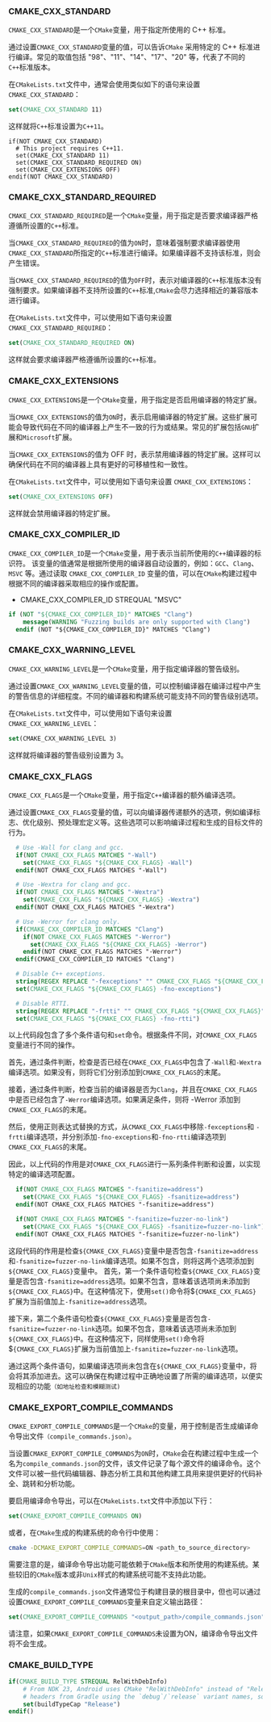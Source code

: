### CMAKE_CXX_STANDARD
`CMAKE_CXX_STANDARD`是一个`CMake`变量，用于指定所使用的 C++ 标准。

通过设置`CMAKE_CXX_STANDARD`变量的值，可以告诉`CMake` 采用特定的 C++ 标准进行编译。常见的取值包括 "98"、"11"、"14"、"17"、"20" 等，代表了不同的`C++`标准版本。

在`CMakeLists.txt`文件中，通常会使用类似如下的语句来设置`CMAKE_CXX_STANDARD`：

```cmake
set(CMAKE_CXX_STANDARD 11)
```
这样就将`C++`标准设置为`C++11`。

```
if(NOT CMAKE_CXX_STANDARD)
  # This project requires C++11.
  set(CMAKE_CXX_STANDARD 11)
  set(CMAKE_CXX_STANDARD_REQUIRED ON)
  set(CMAKE_CXX_EXTENSIONS OFF)
endif(NOT CMAKE_CXX_STANDARD)
```

### CMAKE_CXX_STANDARD_REQUIRED
`CMAKE_CXX_STANDARD_REQUIRED`是一个`CMake`变量，用于指定是否要求编译器严格遵循所设置的`C++`标准。

当`CMAKE_CXX_STANDARD_REQUIRED`的值为`ON`时，意味着强制要求编译器使用`CMAKE_CXX_STANDARD`所指定的`C++`标准进行编译。如果编译器不支持该标准，则会产生错误。

当`CMAKE_CXX_STANDARD_REQUIRED`的值为`OFF`时，表示对编译器的`C++`标准版本没有强制要求。如果编译器不支持所设置的`C++`标准,`CMake`会尽力选择相近的兼容版本进行编译。

在`CMakeLists.txt`文件中，可以使用如下语句来设置 `CMAKE_CXX_STANDARD_REQUIRED`：

```cmake
set(CMAKE_CXX_STANDARD_REQUIRED ON)
```
这样就会要求编译器严格遵循所设置的`C++`标准。

### CMAKE_CXX_EXTENSIONS
`CMAKE_CXX_EXTENSIONS`是一个`CMake`变量，用于指定是否启用编译器的特定扩展。

当`CMAKE_CXX_EXTENSIONS`的值为`ON`时，表示启用编译器的特定扩展。这些扩展可能会导致代码在不同的编译器上产生不一致的行为或结果。常见的扩展包括`GNU`扩展和`Microsoft`扩展。

当`CMAKE_CXX_EXTENSIONS`的值为 OFF 时，表示禁用编译器的特定扩展。这样可以确保代码在不同的编译器上具有更好的可移植性和一致性。

在`CMakeLists.txt`文件中，可以使用如下语句来设置 `CMAKE_CXX_EXTENSIONS`：

```cmake
set(CMAKE_CXX_EXTENSIONS OFF)
```
这样就会禁用编译器的特定扩展。

### CMAKE_CXX_COMPILER_ID
`CMAKE_CXX_COMPILER_ID`是一个`CMake`变量，用于表示当前所使用的`C++`编译器的标识符。
该变量的值通常是根据所使用的编译器自动设置的，例如：`GCC`、`Clang`、`MSVC` 等。通过读取 `CMAKE_CXX_COMPILER_ID` 变量的值，可以在`CMake`构建过程中根据不同的编译器采取相应的操作或配置。

+ CMAKE_CXX_COMPILER_ID STREQUAL "MSVC"


```cmake
if (NOT "${CMAKE_CXX_COMPILER_ID}" MATCHES "Clang")
    message(WARNING "Fuzzing builds are only supported with Clang")
  endif (NOT "${CMAKE_CXX_COMPILER_ID}" MATCHES "Clang")
```

### CMAKE_CXX_WARNING_LEVEL
`CMAKE_CXX_WARNING_LEVEL`是一个`CMake`变量，用于指定编译器的警告级别。

通过设置`CMAKE_CXX_WARNING_LEVEL`变量的值，可以控制编译器在编译过程中产生的警告信息的详细程度。不同的编译器和构建系统可能支持不同的警告级别选项。

在`CMakeLists.txt`文件中，可以使用如下语句来设置 `CMAKE_CXX_WARNING_LEVEL`：

```cmake
set(CMAKE_CXX_WARNING_LEVEL 3)
```
这样就将编译器的警告级别设置为 3。

### CMAKE_CXX_FLAGS
`CMAKE_CXX_FLAGS`是一个`CMake`变量，用于指定`C++`编译器的额外编译选项。

通过设置`CMAKE_CXX_FLAGS`变量的值，可以向编译器传递额外的选项，例如编译标志、优化级别、预处理宏定义等。这些选项可以影响编译过程和生成的目标文件的行为。
```cmake
  # Use -Wall for clang and gcc.
  if(NOT CMAKE_CXX_FLAGS MATCHES "-Wall")
    set(CMAKE_CXX_FLAGS "${CMAKE_CXX_FLAGS} -Wall")
  endif(NOT CMAKE_CXX_FLAGS MATCHES "-Wall")

  # Use -Wextra for clang and gcc.
  if(NOT CMAKE_CXX_FLAGS MATCHES "-Wextra")
    set(CMAKE_CXX_FLAGS "${CMAKE_CXX_FLAGS} -Wextra")
  endif(NOT CMAKE_CXX_FLAGS MATCHES "-Wextra")

  # Use -Werror for clang only.
  if(CMAKE_CXX_COMPILER_ID MATCHES "Clang")
    if(NOT CMAKE_CXX_FLAGS MATCHES "-Werror")
      set(CMAKE_CXX_FLAGS "${CMAKE_CXX_FLAGS} -Werror")
    endif(NOT CMAKE_CXX_FLAGS MATCHES "-Werror")
  endif(CMAKE_CXX_COMPILER_ID MATCHES "Clang")

  # Disable C++ exceptions.
  string(REGEX REPLACE "-fexceptions" "" CMAKE_CXX_FLAGS "${CMAKE_CXX_FLAGS}")
  set(CMAKE_CXX_FLAGS "${CMAKE_CXX_FLAGS} -fno-exceptions")

  # Disable RTTI.
  string(REGEX REPLACE "-frtti" "" CMAKE_CXX_FLAGS "${CMAKE_CXX_FLAGS}")
  set(CMAKE_CXX_FLAGS "${CMAKE_CXX_FLAGS} -fno-rtti")
```
以上代码段包含了多个条件语句和`set`命令。根据条件不同，对`CMAKE_CXX_FLAGS`变量进行不同的操作。

首先，通过条件判断，检查是否已经在`CMAKE_CXX_FLAGS`中包含了`-Wall`和`-Wextra`编译选项。如果没有，则将它们分别添加到`CMAKE_CXX_FLAGS`的末尾。

接着，通过条件判断，检查当前的编译器是否为`Clang`，并且在`CMAKE_CXX_FLAGS`中是否已经包含了`-Werror`编译选项。如果满足条件，则将 -Werror 添加到`CMAKE_CXX_FLAGS`的末尾。

然后，使用正则表达式替换的方式，从`CMAKE_CXX_FLAGS`中移除`-fexceptions`和 `-frtti`编译选项，并分别添加`-fno-exceptions`和`-fno-rtti`编译选项到 `CMAKE_CXX_FLAGS`的末尾。

因此，以上代码的作用是对`CMAKE_CXX_FLAGS`进行一系列条件判断和设置，以实现特定的编译选项配置。

```cmake
  if(NOT CMAKE_CXX_FLAGS MATCHES "-fsanitize=address")
    set(CMAKE_CXX_FLAGS "${CMAKE_CXX_FLAGS} -fsanitize=address")
  endif(NOT CMAKE_CXX_FLAGS MATCHES "-fsanitize=address")

  if(NOT CMAKE_CXX_FLAGS MATCHES "-fsanitize=fuzzer-no-link")
    set(CMAKE_CXX_FLAGS "${CMAKE_CXX_FLAGS} -fsanitize=fuzzer-no-link")
  endif(NOT CMAKE_CXX_FLAGS MATCHES "-fsanitize=fuzzer-no-link")
```
这段代码的作用是检查`${CMAKE_CXX_FLAGS}`变量中是否包含`-fsanitize=address`和`-fsanitize=fuzzer-no-link`编译选项。如果不包含，则将这两个选项添加到`${CMAKE_CXX_FLAGS}`变量中。
首先，第一个条件语句检查`${CMAKE_CXX_FLAGS}`变量是否包含`-fsanitize=address`选项。如果不包含，意味着该选项尚未添加到`${CMAKE_CXX_FLAGS}`中。在这种情况下，使用`set()`命令将$`{CMAKE_CXX_FLAGS}`扩展为当前值加上`-fsanitize=address`选项。

接下来，第二个条件语句检查`${CMAKE_CXX_FLAGS}`变量是否包含`-fsanitize=fuzzer-no-link`选项。如果不包含，意味着该选项尚未添加到`${CMAKE_CXX_FLAGS}`中。在这种情况下，同样使用`set()`命令将$`{CMAKE_CXX_FLAGS}`扩展为当前值加上`-fsanitize=fuzzer-no-link`选项。

通过这两个条件语句，如果编译选项尚未包含在`${CMAKE_CXX_FLAGS}`变量中，将会将其添加进去。这可以确保在构建过程中正确地设置了所需的编译选项，以便实现相应的功能`（如地址检查和模糊测试)`

### CMAKE_EXPORT_COMPILE_COMMANDS
`CMAKE_EXPORT_COMPILE_COMMANDS`是一个`CMake`的变量，用于控制是否生成编译命令导出文件`（compile_commands.json）`。

当设置`CMAKE_EXPORT_COMPILE_COMMANDS`为`ON`时，`CMake`会在构建过程中生成一个名为`compile_commands.json`的文件，该文件记录了每个源文件的编译命令。这个文件可以被一些代码编辑器、静态分析工具和其他构建工具用来提供更好的代码补全、跳转和分析功能。

要启用编译命令导出，可以在`CMakeLists.txt`文件中添加以下行：

```cmake
set(CMAKE_EXPORT_COMPILE_COMMANDS ON)
```
或者，在`CMake`生成的构建系统的命令行中使用：

```bash
cmake -DCMAKE_EXPORT_COMPILE_COMMANDS=ON <path_to_source_directory>
```
需要注意的是，编译命令导出功能可能依赖于`CMake`版本和所使用的构建系统。某些较旧的`CMake`版本或非`Unix`样式的构建系统可能不支持此功能。

生成的`compile_commands.json`文件通常位于构建目录的根目录中，但也可以通过设置`CMAKE_EXPORT_COMPILE_COMMANDS`变量来自定义输出路径：

```cmake
set(CMAKE_EXPORT_COMPILE_COMMANDS "<output_path>/compile_commands.json")
```
请注意，如果`CMAKE_EXPORT_COMPILE_COMMANDS`未设置为ON，编译命令导出文件将不会生成。


### CMAKE_BUILD_TYPE
```cmake
if(CMAKE_BUILD_TYPE STREQUAL RelWithDebInfo)
    # From NDK 23, Android uses CMake "RelWithDebInfo" instead of "Release", but we create the JNI
    # headers from Gradle using the `debug`/`release` variant names, so rename
    set(buildTypeCap "Release")
endif()
```